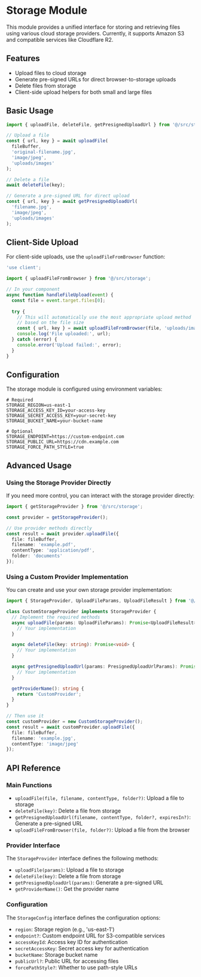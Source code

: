 # Storage Module

This module provides a unified interface for storing and retrieving files using various cloud storage providers. Currently, it supports Amazon S3 and compatible services like Cloudflare R2.

## Features

- Upload files to cloud storage
- Generate pre-signed URLs for direct browser-to-storage uploads
- Delete files from storage
- Client-side upload helpers for both small and large files

## Basic Usage

```typescript
import { uploadFile, deleteFile, getPresignedUploadUrl } from '@/src/storage';

// Upload a file
const { url, key } = await uploadFile(
  fileBuffer,
  'original-filename.jpg',
  'image/jpeg',
  'uploads/images'
);

// Delete a file
await deleteFile(key);

// Generate a pre-signed URL for direct upload
const { url, key } = await getPresignedUploadUrl(
  'filename.jpg',
  'image/jpeg',
  'uploads/images'
);
```

## Client-Side Upload

For client-side uploads, use the `uploadFileFromBrowser` function:

```typescript
'use client';

import { uploadFileFromBrowser } from '@/src/storage';

// In your component
async function handleFileUpload(event) {
  const file = event.target.files[0];
  
  try {
    // This will automatically use the most appropriate upload method
    // based on the file size
    const { url, key } = await uploadFileFromBrowser(file, 'uploads/images');
    console.log('File uploaded:', url);
  } catch (error) {
    console.error('Upload failed:', error);
  }
}
```

## Configuration

The storage module is configured using environment variables:

```
# Required
STORAGE_REGION=us-east-1
STORAGE_ACCESS_KEY_ID=your-access-key
STORAGE_SECRET_ACCESS_KEY=your-secret-key
STORAGE_BUCKET_NAME=your-bucket-name

# Optional
STORAGE_ENDPOINT=https://custom-endpoint.com
STORAGE_PUBLIC_URL=https://cdn.example.com
STORAGE_FORCE_PATH_STYLE=true
```

## Advanced Usage

### Using the Storage Provider Directly

If you need more control, you can interact with the storage provider directly:

```typescript
import { getStorageProvider } from '@/src/storage';

const provider = getStorageProvider();

// Use provider methods directly
const result = await provider.uploadFile({
  file: fileBuffer,
  filename: 'example.pdf',
  contentType: 'application/pdf',
  folder: 'documents'
});
```

### Using a Custom Provider Implementation

You can create and use your own storage provider implementation:

```typescript
import { StorageProvider, UploadFileParams, UploadFileResult } from '@/src/storage';

class CustomStorageProvider implements StorageProvider {
  // Implement the required methods
  async uploadFile(params: UploadFileParams): Promise<UploadFileResult> {
    // Your implementation
  }

  async deleteFile(key: string): Promise<void> {
    // Your implementation
  }

  async getPresignedUploadUrl(params: PresignedUploadUrlParams): Promise<UploadFileResult> {
    // Your implementation
  }

  getProviderName(): string {
    return 'CustomProvider';
  }
}

// Then use it
const customProvider = new CustomStorageProvider();
const result = await customProvider.uploadFile({
  file: fileBuffer,
  filename: 'example.jpg',
  contentType: 'image/jpeg'
});
```

## API Reference

### Main Functions

- `uploadFile(file, filename, contentType, folder?)`: Upload a file to storage
- `deleteFile(key)`: Delete a file from storage
- `getPresignedUploadUrl(filename, contentType, folder?, expiresIn?)`: Generate a pre-signed URL
- `uploadFileFromBrowser(file, folder?)`: Upload a file from the browser

### Provider Interface

The `StorageProvider` interface defines the following methods:

- `uploadFile(params)`: Upload a file to storage
- `deleteFile(key)`: Delete a file from storage
- `getPresignedUploadUrl(params)`: Generate a pre-signed URL
- `getProviderName()`: Get the provider name

### Configuration

The `StorageConfig` interface defines the configuration options:

- `region`: Storage region (e.g., 'us-east-1')
- `endpoint?`: Custom endpoint URL for S3-compatible services
- `accessKeyId`: Access key ID for authentication
- `secretAccessKey`: Secret access key for authentication
- `bucketName`: Storage bucket name
- `publicUrl?`: Public URL for accessing files
- `forcePathStyle?`: Whether to use path-style URLs 
